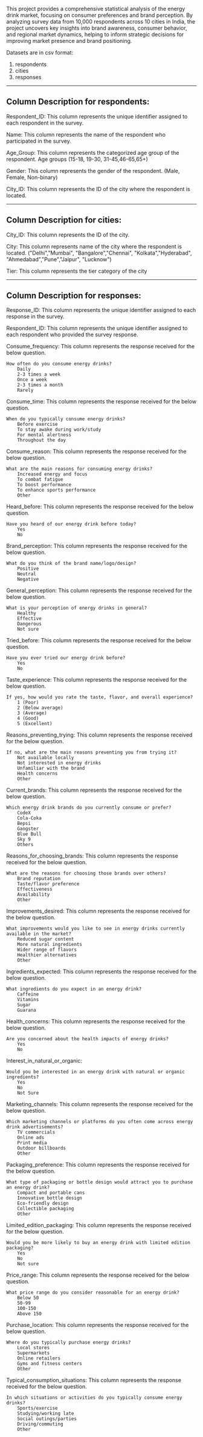 This project provides a comprehensive statistical analysis of the energy drink market, focusing on consumer preferences and brand perception. By analyzing survey data from 10,000 respondents across 10 cities in India, the project uncovers key insights into brand awareness, consumer behavior, and regional market dynamics, helping to inform strategic decisions for improving market presence and brand positioning.

Datasets are in csv format:
1. respondents
2. cities
3. responses

-------------------------------------------------------
Column Description for respondents:
-------------------------------------------------------

Respondent_ID: This column represents the unique identifier assigned to each respondent in the survey.

Name: This column represents the name of the respondent who participated in the survey.

Age_Group: This column represents the categorized age group of the respondent. Age groups (15-18, 19-30, 31-45,46-65,65+)

Gender: This column represents the gender of the respondent. (Male, Female, Non-binary)

City_ID: This column represents the ID of the city where the respondent is located.

----------------------------------------------
Column Description for cities:
----------------------------------------------
City_ID: This column represents the ID of the city.

City: This column represents name of the city where the respondent is located. ("Delhi","Mumbai", "Bangalore","Chennai", "Kolkata","Hyderabad", "Ahmedabad","Pune","Jaipur", "Lucknow")

Tier: This column represents the tier category of the city 

--------------------------------------------------------------
Column Description for responses:
--------------------------------------------------------------

Response_ID: This column represents the unique identifier assigned to each response in the survey.

Respondent_ID: This column represents the unique identifier assigned to each respondent who provided the survey response.

Consume_frequency: This column represents the response received for the below question.

	How often do you consume energy drinks?
		Daily
		2-3 times a week
		Once a week
		2-3 times a month
		Rarely

Consume_time: This column represents the response received for the below question.

	When do you typically consume energy drinks?
		Before exercise
		To stay awake during work/study
		For mental alertness
		Throughout the day

Consume_reason: This column represents the response received for the below question.

	What are the main reasons for consuming energy drinks?
		Increased energy and focus
		To combat fatigue
		To boost performance
		To enhance sports performance
		Other


Heard_before: This column represents the response received for the below question.

	Have you heard of our energy drink before today?
		Yes
		No

Brand_perception: This column represents the response received for the below question.

	What do you think of the brand name/logo/design?
		Positive
		Neutral
		Negative

General_perception: This column represents the response received for the below question.

	What is your perception of energy drinks in general?
		Healthy
		Effective
		Dangerous
		Not sure

Tried_before: This column represents the response received for the below question.

	Have you ever tried our energy drink before?
		Yes
		No

Taste_experience: This column represents the response received for the below question.

	If yes, how would you rate the taste, flavor, and overall experience?
		1 (Poor)
		2 (Below average)
		3 (Average)
		4 (Good)
		5 (Excellent)

Reasons_preventing_trying: This column represents the response received for the below question.

	If no, what are the main reasons preventing you from trying it?
		Not available locally
		Not interested in energy drinks
		Unfamiliar with the brand
		Health concerns
		Other

Current_brands: This column represents the response received for the below question.

	Which energy drink brands do you currently consume or prefer?
		CodeX
		Cola-Coka
		Bepsi
		Gangster
		Blue Bull
		Sky 9
		Others

Reasons_for_choosing_brands: This column represents the response received for the below question.

	What are the reasons for choosing those brands over others?
		Brand reputation
		Taste/flavor preference
		Effectiveness
		Availability
		Other

Improvements_desired: This column represents the response received for the below question.

	What improvements would you like to see in energy drinks currently available in the market?
		Reduced sugar content
		More natural ingredients
		Wider range of flavors
		Healthier alternatives
		Other


Ingredients_expected: This column represents the response received for the below question.

	What ingredients do you expect in an energy drink?
		Caffeine 
		Vitamins 
		Sugar
		Guarana

Health_concerns:  This column represents the response received for the below question.
	
	Are you concerned about the health impacts of energy drinks?
		Yes
		No

Interest_in_natural_or_organic:

	Would you be interested in an energy drink with natural or organic ingredients?	
		Yes
		No
		Not Sure


Marketing_channels: This column represents the response received for the below question.

	Which marketing channels or platforms do you often come across energy drink advertisements?
		TV commercials
		Online ads
		Print media
		Outdoor billboards
		Other

Packaging_preference: This column represents the response received for the below question.

	What type of packaging or bottle design would attract you to purchase an energy drink?
		Compact and portable cans
		Innovative bottle design
		Eco-friendly design
		Collectible packaging
		Other

Limited_edition_packaging: This column represents the response received for the below question.

	Would you be more likely to buy an energy drink with limited edition packaging?
		Yes
		No
		Not sure

Price_range: This column represents the response received for the below question.

	What price range do you consider reasonable for an energy drink?
		Below 50
		50-99
		100-150
		Above 150

Purchase_location: This column represents the response received for the below question.

	Where do you typically purchase energy drinks?
		Local stores
		Supermarkets
		Online retailers
		Gyms and fitness centers
		Other

Typical_consumption_situations:  This column represents the response received for the below question.

	In which situations or activities do you typically consume energy drinks?
		Sports/exercise
		Studying/working late
		Social outings/parties
		Driving/commuting
		Other 
